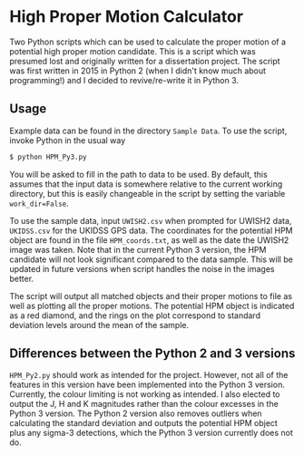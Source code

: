 # High Proper Motion Calculator

Two Python scripts which can be used to calculate the proper motion of a potential high proper motion candidate. This is a script which was presumed lost and originally written for a dissertation project. The script was first written in 2015 in Python 2 (when I didn't know much about programming!) and I decided to revive/re-write it in Python 3.

## Usage

Example data can be found in the directory `Sample Data`. To use the script, invoke Python in the usual way

```bash
$ python HPM_Py3.py
```

You will be asked to fill in the path to data to be used. By default, this assumes that the input data is somewhere relative to the current working directory, but this is easily changeable in the script by setting the variable `work_dir=False`.

To use the sample data, input `UWISH2.csv` when prompted for UWISH2 data, `UKIDSS.csv` for the UKIDSS GPS data. The coordinates for the potential HPM object are found in the file `HPM_coords.txt`, as well as the date the UWISH2 image was taken. Note that in the current Python 3 version, the HPM candidate will not look significant compared to the data sample. This will be updated in future versions when script handles the noise in the images better.

The script will output all matched objects and their proper motions to file as well as plotting all the proper motions. The potential HPM object is indicated as a red diamond, and the rings on the plot correspond to standard deviation levels around the mean of the sample.

## Differences between the Python 2 and 3 versions

`HPM_Py2.py` should work as intended for the project. However, not all of the features in this version have been implemented into the Python 3 version. Currently, the colour limiting is not working as intended. I also elected to output the J, H and K magnitudes rather than the colour excesses in the Python 3 version. The Python 2 version also removes outliers when calculating the standard deviation and outputs the potential HPM object plus any sigma-3 detections, which the Python 3 version currently does not do.

